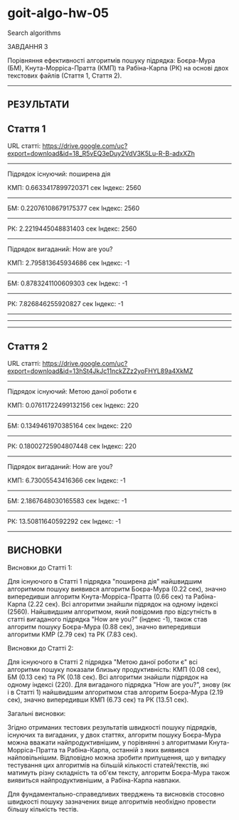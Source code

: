 # goit-algo-hw-05
Search algorithms

ЗАВДАННЯ 3 

Порівняння ефективності алгоритмів пошуку підрядка: Боєра-Мура (БМ), Кнута-Морріса-Пратта (КМП) та Рабіна-Карпа (РК) на основі двох текстових файлів (Стаття 1, Стаття 2).


****************************************
РЕЗУЛЬТАТИ
----------------------------------------

Стаття 1
----------------------------------------
URL статті: https://drive.google.com/uc?export=download&id=18_R5vEQ3eDuy2VdV3K5Lu-R-B-adxXZh
- -- -- -- -- -- -- -- -- -- -
Підрядок існуючий: поширена дія

КМП: 0.6633417899720371 сек
Індекс: 2560
- - - - 
БМ: 0.22076108679175377 сек
Індекс: 2560
- - - - 
РК: 2.2219445048831403 сек
Індекс: 2560
- -- -- -- -- -- -- -- -- -- -
Підрядок вигаданий: How are you?

КМП: 2.795813645934686 сек
Індекс: -1
- - - - 
БМ: 0.8783241100609303 сек
Індекс: -1
- - - - 
РК: 7.826846255920827 сек
Індекс: -1

----------------------------------------
----------------------------------------
----------------------------------------

Стаття 2
----------------------------------------
URL статті: https://drive.google.com/uc?export=download&id=13hSt4JkJc11nckZZz2yoFHYL89a4XkMZ
- -- -- -- -- -- -- -- -- -- -
Підрядок існуючий: Метою даної роботи є

КМП: 0.07611722499132156 сек
Індекс: 220
- - - - 
БМ: 0.1349461970385164 сек
Індекс: 220
- - - - 
РК: 0.18002725904807448 сек
Індекс: 220
- -- -- -- -- -- -- -- -- -- -
Підрядок вигаданий: How are you?

КМП: 6.73005543416366 сек
Індекс: -1
- - - - 
БМ: 2.1867648030165583 сек
Індекс: -1
- - - - 
РК: 13.50811640592292 сек
Індекс: -1


****************************************
ВИСНОВКИ
----------------------------------------

Висновки до Статті 1:

Для існуючого в Статті 1 підрядка "поширена дія" найшвидшим алгоритмом пошуку виявився алгоритм Боєра-Мура (0.22 сек), значно випередивши алгоритм Кнута-Морріса-Пратта (0.66 сек) та Рабіна-Карпа (2.22 сек).
Всі алгоритми знайшли підрядок на одному індексі (2560).
Найшвидшим алгоритмом, який повідомив про відсутність в статті вигаданого підрядка "How are you?" (індекс -1), також став алгоритм пошуку Боєра-Мура (0.88 сек), значно випередивши алгоритми КМР (2.79 сек) та РК (7.83 сек).


Висновки до Статті 2:

Для існуючого в Статті 2 підрядка "Метою даної роботи є" всі алгоритми пошуку показали близьку продуктивність: КМП (0.08 сек), БМ (0.13 сек) та РК (0.18 сек).
Всі алгоритми знайшли підрядок на одному індексі (220). 
Для вигаданого підрядка "How are you?", знову (як і в Статті 1) найшвидшим алгоритмом став алгоритм Боєра-Мура (2.19 сек), значно випередивши КМП (6.73 сек) та РК (13.51 сек).

Загальні висновки:

Згідно отриманих тестових результатів швидкості пошуку підрядків, існуючих та вигаданих, у двох статтях, алгоритм пошуку Боєра-Мура можна вважати найпродуктивнішим, у порівнянні з алгоритмами Кнута-Морріса-Пратта та Рабіна-Карпа, останній з яких виявився найповільнішим. Відповідно можна зробити припущення, що у випадку тестування цих алгоритмів на більшій кількості статей/текстів, які матимуть різну складність та об'єм тексту, алгоритм Боєра-Мура також виявиться найпродуктивнішим, а Рабіна-Карпа навпаки.

Для фундаментально-справедливих тверджень та висновків стосовно швидкості пошуку зазначених вище алгоритмів необхідно провести більшу кількість тестів.
